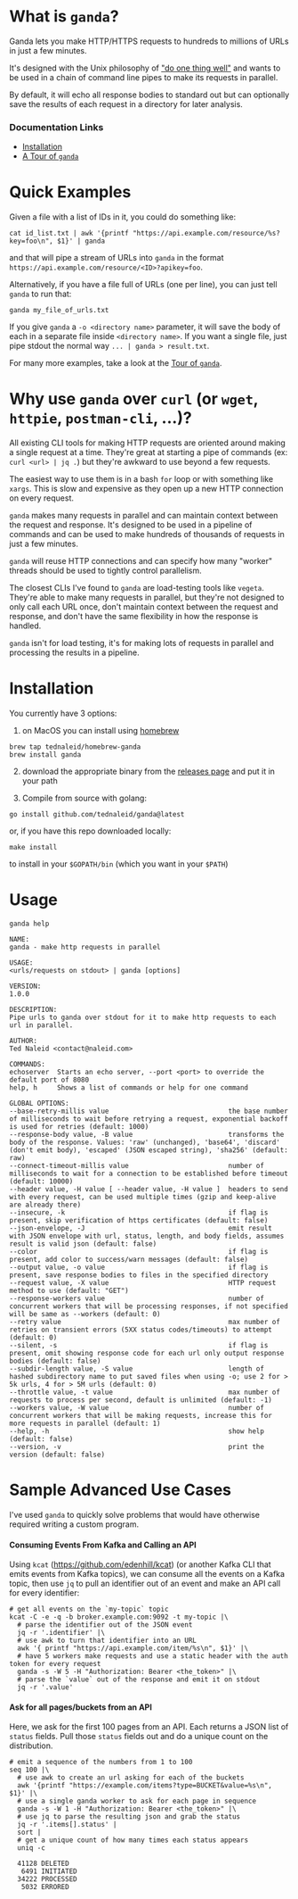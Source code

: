# What is `ganda`?

Ganda lets you make HTTP/HTTPS requests to hundreds to millions of URLs in just a few minutes.

It's designed with the Unix philosophy of ["do one thing well"](https://en.wikipedia.org/wiki/Unix_philosophy#Do_One_Thing_and_Do_It_Well) and wants to be used in a chain of command line pipes to make its requests in parallel. 

By default, it will echo all response bodies to standard out but can optionally save the results of each request in a directory for later analysis.

### Documentation Links

* [Installation](#installation)
* [A Tour of `ganda`](docs/GANDA_TOUR.ipynb)

# Quick Examples

Given a file with a list of IDs in it, you could do something like:

```
cat id_list.txt | awk '{printf "https://api.example.com/resource/%s?key=foo\n", $1}' | ganda
```
    
and that will pipe a stream of URLs into `ganda` in the format `https://api.example.com/resource/<ID>?apikey=foo`.

Alternatively, if you have a file full of URLs (one per line), you can just tell `ganda` to run that:

```
ganda my_file_of_urls.txt
```

If you give `ganda` a `-o <directory name>` parameter, it will save the body of each in a separate file inside `<directory name>`.  If you want a single file, just pipe stdout the normal way `... | ganda > result.txt`.

For many more examples, take a look at the [Tour of `ganda`](docs/GANDA_TOUR.ipynb).

# Why use `ganda` over `curl` (or `wget`, `httpie`, `postman-cli`, ...)?

All existing CLI tools for making HTTP requests are oriented around making a single request at a time.  They're great
at starting a pipe of commands (ex: `curl <url> | jq .`) but they're awkward to use beyond a few requests.

The easiest way to use them is in a bash `for` loop or with something like `xargs`.  This is slow and expensive as they open up a new HTTP connection on every request.  

`ganda` makes many requests in parallel and can maintain context between the request and response.  It's designed to
be used in a pipeline of commands and can be used to make hundreds of thousands of requests in just a few minutes. 

`ganda` will reuse HTTP connections and can specify how many "worker" threads should be used to tightly control parallelism. 

The closest CLIs I've found to `ganda` are load-testing tools like `vegeta`.  They're able to make many requests in
parallel, but they're not designed to only call each URL once, don't maintain context between the request and response,
and don't have the same flexibility in how the response is handled.

`ganda` isn't for load testing, it's for making lots of requests in parallel and processing the results in a pipeline.


# Installation

You currently have 3 options:

1. on MacOS you can install using [homebrew](https://brew.sh/)
```
brew tap tednaleid/homebrew-ganda
brew install ganda
```

2. download the appropriate binary from the [releases page](https://github.com/tednaleid/ganda/releases) and put it in your path

3. Compile from source with golang:

```
go install github.com/tednaleid/ganda@latest
```

or, if you have this repo downloaded locally:

```
make install
```

to install in your `$GOPATH/bin` (which you want in your `$PATH`)

# Usage

```
ganda help

NAME:
ganda - make http requests in parallel

USAGE:
<urls/requests on stdout> | ganda [options]

VERSION:
1.0.0

DESCRIPTION:
Pipe urls to ganda over stdout for it to make http requests to each url in parallel.

AUTHOR:
Ted Naleid <contact@naleid.com>

COMMANDS:
echoserver  Starts an echo server, --port <port> to override the default port of 8080
help, h     Shows a list of commands or help for one command

GLOBAL OPTIONS:
--base-retry-millis value                              the base number of milliseconds to wait before retrying a request, exponential backoff is used for retries (default: 1000)
--response-body value, -B value                        transforms the body of the response. Values: 'raw' (unchanged), 'base64', 'discard' (don't emit body), 'escaped' (JSON escaped string), 'sha256' (default: raw)
--connect-timeout-millis value                         number of milliseconds to wait for a connection to be established before timeout (default: 10000)
--header value, -H value [ --header value, -H value ]  headers to send with every request, can be used multiple times (gzip and keep-alive are already there)
--insecure, -k                                         if flag is present, skip verification of https certificates (default: false)
--json-envelope, -J                                    emit result with JSON envelope with url, status, length, and body fields, assumes result is valid json (default: false)
--color                                                if flag is present, add color to success/warn messages (default: false)
--output value, -o value                               if flag is present, save response bodies to files in the specified directory
--request value, -X value                              HTTP request method to use (default: "GET")
--response-workers value                               number of concurrent workers that will be processing responses, if not specified will be same as --workers (default: 0)
--retry value                                          max number of retries on transient errors (5XX status codes/timeouts) to attempt (default: 0)
--silent, -s                                           if flag is present, omit showing response code for each url only output response bodies (default: false)
--subdir-length value, -S value                        length of hashed subdirectory name to put saved files when using -o; use 2 for > 5k urls, 4 for > 5M urls (default: 0)
--throttle value, -t value                             max number of requests to process per second, default is unlimited (default: -1)
--workers value, -W value                              number of concurrent workers that will be making requests, increase this for more requests in parallel (default: 1)
--help, -h                                             show help (default: false)
--version, -v                                          print the version (default: false)
```

# Sample Advanced Use Cases

I've used `ganda` to quickly solve problems that would have otherwise required writing a custom program.  

#### Consuming Events From Kafka and Calling an API

Using `kcat` (https://github.com/edenhill/kcat) (or another Kafka CLI that emits events from Kafka topics), we can consume all the events on a Kafka topic, then use `jq` to pull an identifier out of an event and make an API call for every identifier:

```
# get all events on the `my-topic` topic
kcat -C -e -q -b broker.example.com:9092 -t my-topic |\
  # parse the identifier out of the JSON event
  jq -r '.identifier' |\
  # use awk to turn that identifier into an URL
  awk '{ printf "https://api.example.com/item/%s\n", $1}' |\
  # have 5 workers make requests and use a static header with the auth token for every request
  ganda -s -W 5 -H "Authorization: Bearer <the_token>" |\
  # parse the `value` out of the response and emit it on stdout
  jq -r '.value'
```

#### Ask for all pages/buckets from an API

Here, we ask for the first 100 pages from an API.  Each returns a JSON list of `status` fields.  Pull those `status` fields out and do a unique count on the distribution.

```
# emit a sequence of the numbers from 1 to 100
seq 100 |\
  # use awk to create an url asking for each of the buckets
  awk '{printf "https://example.com/items?type=BUCKET&value=%s\n", $1}' |\
  # use a single ganda worker to ask for each page in sequence
  ganda -s -W 1 -H "Authorization: Bearer <the_token>" |\
  # use jq to parse the resulting json and grab the status
  jq -r '.items[].status' | 
  sort | 
  # get a unique count of how many times each status appears
  uniq -c

  41128 DELETED
   6491 INITIATED
  34222 PROCESSED
   5032 ERRORED
```